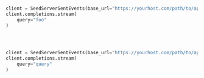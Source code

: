 ```python


client = SeedServerSentEvents(base_url="https://yourhost.com/path/to/api", )        
client.completions.stream(
	query="foo"
)
 
```                        


```python


client = SeedServerSentEvents(base_url="https://yourhost.com/path/to/api", )        
client.completions.stream(
	query="query"
)
 
```                        


